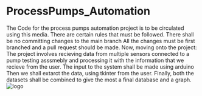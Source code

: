 # ProcessPumps_Automation
The Code for the process pumps automation project is to be circulated using this media. There are certain rules that must be followed. There shall be no committing changes to the main branch
All the changes must be first branched and a pull request should be made. 
Now, moving onto the project:
The project involves recieving data from multiple sensors connected to a pump testing asssmebly and processing it with the information that we recieve from the user.
The input to the system shall be made using arduino
Then we shall extarct the data, using tkinter from the user.
Finally, both the datasets shall be combined to give the most a final database and a graph.
![logo](https://github.com/AniMB/ProcessPumps_Automation/assets/120055908/a1b60576-649a-4aad-9b60-6af59522537f) 
